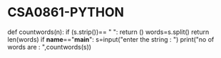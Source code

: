 # CSA0861-PYTHON
def countwords(n):
    if (s.strip())== " ":
        return ()
    words=s.split()
    return len(words)
if __name__=="__main__":
    s=input("enter the string : ")
    print("no of words are : ",countwords(s))
